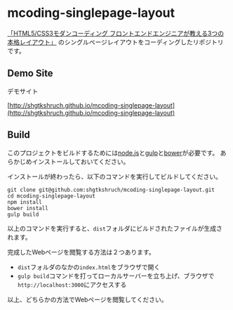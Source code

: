 # mcoding-singlepage-layout

[「HTML5/CSS3モダンコーディング フロントエンドエンジニアが教える3つの本格レイアウト」](http://www.shoeisha.co.jp/book/detail/9784798141572)
のシングルページレイアウトをコーディングしたリポジトリです。

## Demo Site
デモサイト

[http://shgtkshruch.github.io/mcoding-singlepage-layout](http://shgtkshruch.github.io/mcoding-singlepage-layout)

## Build

このプロジェクトをビルドするためには[node.js](https://nodejs.org/en/)と[gulp](http://gulpjs.com/)と[bower](http://bower.io/)が必要です。
あらかじめインストールしておいてください。

インストールが終わったら、以下のコマンドを実行してビルドしてください。

```
git clone git@github.com:shgtkshruch/mcoding-singlepage-layout.git
cd mcoding-singlepage-layout
npm install
bower install
gulp build
```

以上のコマンドを実行すると、`dist`フォルダにビルドされたファイルが生成されます。

完成したWebページを閲覧する方法は２つあります。
- `dist`フォルダのなかの`index.html`をブラウザで開く
- `gulp build`コマンドを打ってローカルサーバーを立ち上げ、ブラウザで`http://localhost:3000`にアクセスする

以上、どちらかの方法でWebページを閲覧してください。
